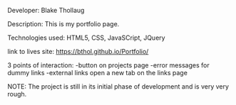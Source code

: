 Developer: Blake Thollaug

Description: This is my portfolio page.

Technologies used: HTML5, CSS, JavaSCript, JQuery

link to lives site: https://bthol.github.io/Portfolio/

3 points of interaction:
-button on projects page
-error messages for dummy links
-external links open a new tab on the links page

NOTE: The project is still in its initial phase of development and is very very rough.
